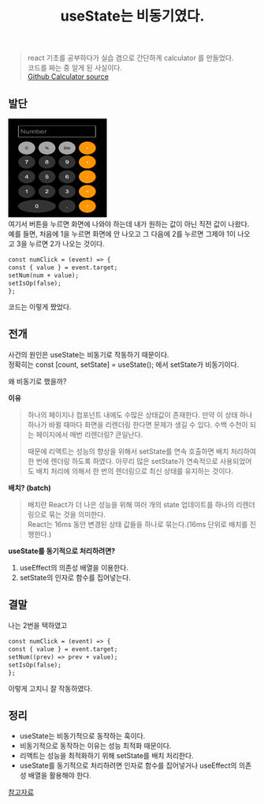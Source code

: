 ﻿---
title: useState는 비동기였다.
---

> react 기초를 공부하다가 실습 겸으로 간단하게 calculator 를 만들었다.  
> 코드를 짜는 중 알게 된 사실이다.  
> [Github Calculator source](https://github.com/dametimeee/react-calculator)

## 발단

<img src="https://github.com/dametimeee/dametimeee.github.io/blob/master/assets/img/post-image/calculator.png?raw=true" width="200" height="200"><br>
여기서 버튼을 누르면 화면에 나와야 하는데 내가 원하는 값이 아닌 직전 값이 나왔다.  
예를 들면, 처음에 1을 누르면 화면에 안 나오고 그 다음에 2를 누르면 그제야 1이 나오고 3을 누르면 2가 나오는 것이다.

```react
const numClick = (event) => {
const { value } = event.target;
setNum(num + value);
setIsOp(false);
};
```

코드는 이렇게 짰었다.

## 전개

사건의 원인은 useState는 비동기로 작동하기 때문이다.  
정확히는 const [count, setState] = useState(); 에서
setState가 비동기이다.

왜 비동기로 했을까?

**이유**

> 하나의 페이지나 컴포넌트 내에도 수많은 상태값이 존재한다. 만약 이 상태 하나하나가 바뀔 때마다 화면을 리렌더링 한다면 문제가 생길 수 있다. 수백 수천이 되는 페이지에서 매번 리렌더링? 큰일난다.
>
> 때문에 리액트는 성능의 향상을 위해서 setState를 연속 호출하면 배치 처리하여 한 번에 렌더링 하도록 하였다. 아무리 많은 setState가 연속적으로 사용되었어도 배치 처리에 의해서 한 번의 렌더링으로 최신 상태를 유지하는 것이다.

**배치? (batch)**

> 배치란 React가 더 나은 성능을 위해 여러 개의 state 업데이트를 하나의 리렌더링으로 묶는 것을 의미한다.  
> React는 16ms 동안 변경된 상태 값들을 하나로 묶는다.(16ms 단위로 배치를 진행한다.)

**useState를 동기적으로 처리하려면?**

1. useEffect의 의존성 배열을 이용한다.
2. setState의 인자로 함수를 집어넣는다.

## 결말

나는 2번을 택하였고

```react
const numClick = (event) => {
const { value } = event.target;
setNum((prev) => prev + value);
setIsOp(false);
};
```

이렇게 고치니 잘 작동하였다.

## 정리

- useState는 비동기적으로 동작하는 훅이다.
- 비동기적으로 동작하는 이유는 성능 최적화 때문이다.
- 리액트는 성능을 최적화하기 위해 setState를 배치 처리한다.
- useState를 동기적으로 처리하려면 인자로 함수를 집어넣거나 useEffect의 의존성 배열을 활용해야 한다.

[참고자료](https://velog.io/@alstnsrl98/useState%EB%8A%94-%EB%8F%99%EA%B8%B0-%EB%B9%84%EB%8F%99%EA%B8%B0-%EB%8F%99%EA%B8%B0%EC%A0%81-%EC%B2%98%EB%A6%AC)

